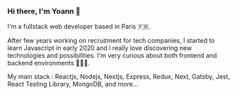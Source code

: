### Hi there, I'm Yoann 👋

I'm a fullstack web developer based in Paris 🇫🇷.

After few years working on recruitment for tech companies, I started to learn Javascript in early 2020 and I really love discovering new technologies and possibilities.
I'm very curious about both frontend and backend environments 👨🏻‍💻.

My main stack : Reactjs, Nodejs, Nextjs, Express, Redux, Next, Gatsby, Jest, React Testing Library, MongoDB, and more...

<!-- Currently looking for my next opportunity, feel free to contact me : yoann.masson.pro@gmail.com -->



<!--
**YoannMas/YoannMas** is a ✨ _special_ ✨ repository because its `README.md` (this file) appears on your GitHub profile.

Here are some ideas to get you started:

- 🔭 I’m currently working on ...
- 🌱 I’m currently learning ...
- 👯 I’m looking to collaborate on ...
- 🤔 I’m looking for help with ...
- 💬 Ask me about ...
- 📫 How to reach me: ...
- 😄 Pronouns: ...
- ⚡ Fun fact: ...
-->
